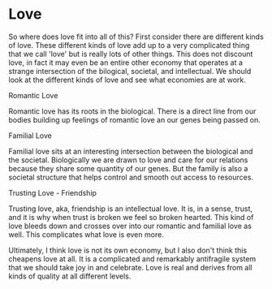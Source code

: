 # Love

So where does love fit into all of this?  First consider there are different kinds of love.  These different kinds of love add up to a very complicated thing that we call 'love' but is really lots of other things.  This does not discount love, in fact it may even be an entire other economy that operates at a strange intersection of the bilogical, societal, and intellectual.  We should look at the different kinds of love and see what economies are at work.

Romantic Love

Romantic love has its roots in the biological.  There is a direct line from our bodies building up feelings of romantic love an our genes being passed on.

Familial Love

Familial love sits at an interesting intersection between the biological and the societal.  Biologically we are drawn to love and care for our relations because they share some quantity of our genes.  But the family is also a societal structure that helps control and smooth out access to resources.

Trusting Love - Friendship

Trusting love, aka, friendship is an intellectual love.  It is, in a sense, trust, and it is why when trust is broken we feel so broken hearted.  This kind of love bleeds down and crosses over into our romantic and familial love as well.  This complicates what love is even more.

Ultimately, I think love is not its own economy, but I also don't think this cheapens love at all.  It is a complicated and remarkably antifragile system that we should take joy in and celebrate.  Love is real and derives from all kinds of quality at all different levels.
